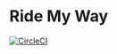 # Ride My Way

[![CircleCI](https://circleci.com/gh/marthamareal/ridemyway-api-django/tree/develop.svg?style=svg)](https://circleci.com/gh/marthamareal/ridemyway-api-django/tree/develop)

